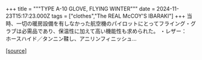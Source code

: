 +++
title = """TYPE A-10 GLOVE, FLYING WINTER"""
date = 2024-11-23T15:17:23.000Z
tags = ["clothes","The REAL McCOY'S IBARAKI"]
+++
当時、一切の暖房設備を有しなかった航空機のパイロットにとってフライング・グラブは必需品であり、保温性に加えて高い機能性も求められた。 ・レザー：　ホースハイド／タンニン鞣し、アニリンフィニッシュ...

[[source]](https://the-realmccoys.ocnk.net/product/1344)
